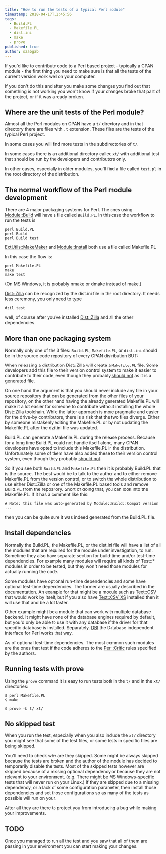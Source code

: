```yaml
---
title: "How to run the tests of a typical Perl module"
timestamp: 2018-04-17T11:45:56
tags:
  - Build.PL
  - Makefile.PL
  - dist.ini
  - make
  - prove
published: true
author: szabgab
---
```



If you'd like to contribute code to a Perl based project - typically a CPAN module - the
first thing you need to make sure is that all the tests of the current version work well on your computer.

If you don't do this and after you make some changes you find out that something is not working you won't
know if your changes broke that part of the project, or if it was already broken.


## Where are the unit tests of the Perl module?

Almost all the Perl modules on CPAN have a `t/` directory and in that directory there are files
with `.t` extension. These files are the tests of the typical Perl project.

In some cases you will find more tests in the subdirectories of `t/`.

In some cases there is an additional directory called `xt/` with additional test that
should be run by the developers and contributors only.

In other cases, especially in older modules, you'll find a file called `test.pl` in the root
directory of the distribution.

## The normal workflow of the Perl module development

There are 4 major packaging systems for Perl. The ones using
[Module::Build](https://metacpan.org/pod/Module::Build) will have a file called `Build.PL`.
In this case the workflow to run the tests is

```
perl Build.PL
perl Build
perl Build test
```

[ExtUtils::MakeMaker](https://metacpan.org/pod/ExtUtils::MakeMaker)
and [Module::Install](https://metacpan.org/pod/Module::Install) both use a file
called Makefile.PL

In this case the flow is:

```
perl Makefile.PL
make
make test
```

(On MS Windows, it is probably nmake or dmake instead of make.)

[Dist::Zilla](http://dzil.org/) can be recognized by the dist.ini file in the root directory.
It needs less ceremony, you only need to type

```
dzil test
```

well, of course after you've installed [Dist::Zilla](https://metacpan.org/pod/Dist::Zilla) and all the other dependencies.

## More than one packaging system

Normally only one of the 3 files: `Build.PL`, `Makefile.PL`, or `dist.ini` should be
in the source code repository of every CPAN distribution BUT:

When releasing a distribution Dist::Zilla will create a `Makefile.PL` file. Some developers add this file
to their version control system to make it easier to contribute to their code, even though they probably [should not](/dont-keep-generated-files-in-version-control) as it is a generated file.

On one hand the argument is that you should never include any file in your source repository that can be generated from the other files of your repository, on the other hand having the already generated Makefile.PL will make it a lot easier for someone to contribute without installing the whole Dist::Zilla toolchain. While the latter approach is more pragmatic and easier for the drive-by contributors, there is a risk that the two files diverge. Either by someone mistakenly editing the Makefile.PL or by not updating the Makefile.PL after the dzil.ini file was updated.

Build.PL can generate a Makefile.PL during the release process. Because for a long time Build.PL could not handle itself alone,
many CPAN developers have opted to include this Makefile.PL in the distribution. Unfortunately some of them
have also added these to their version control system, even though they probably [should not](/dont-keep-generated-files-in-version-control).

So if you see both `Build.PL` and `Makefile.PL` then it is probably Build.PL that is the source. The best would be
to talk to the author and to either remove Makefile.PL from the version control, or to switch the whole distribution
to use either Dist::Zilla or one of the Makefile.PL based tools and remove Build.PL from the repository.
Short of doing that, you can look into the Makefile.PL. If it has a comment like this:

```
# Note: this file was auto-generated by Module::Build::Compat version ...
```

then you can be quite sure it was indeed generated from the Build.PL file.

## Install dependencies

Normally the Build.PL, the Makefile.PL, or the dist.ini file will have a list of all the modules that are
required for the module under investigation, to run. Sometime they also have separate section for build-time
and/or test-time dependencies. For example many modules will require all kinds of Test::* modules in order to
be tested, but they won't need those modules for actually running the code.

Some modules have optional run-time dependencies and some have optional test-time dependencies.
The former are usually described in the documentation. An example for that might be a module such as 
[Text::CSV](https://metacpan.org/pod/Text::CSV) that would work by itself, but
if you also have [Text::CSV_XS](https://metacpan.org/pod/Text::CSV_XS) installed then
it will use that and be a lot faster.

Other example might be a module that can work with multiple database backend. It might have none
of the database engines required by default, but you'd only be able to use it with any database
if the driver for that specific database is installed. Separately.
[DBI](https://metacpan.org/pod/DBI) the Database independent interface for Perl works that way.

As of optional test-time dependencies. The most common such modules are the ones that test if the code
adheres to the [Perl::Critic](https://metacpan.org/pod/Perl::Critic) rules specified by the authors.

## Running tests with prove

Using the `prove` command it is easy to run tests both in the `t/` and in the `xt/` directories:

```
$ perl Makefile.PL
$ make

$ prove -b t/ xt/
```

## No skipped test

When you run the test, especially when you also include the `xt/` directory you might see
that some of the test files, or some tests in specific files are being skipped.

You'll need to check why are they skipped. Some might be always skipped because the tests are broken
and the author of the module has decided to temporarily disable the tests.
Most of the skipped tests however are skipped because of a missing optional dependency or because they
are not relevant to your environment. (e.g. There might be MS Windows-specific tests that will never
run on your Linux.) If they are skipped due to a missing dependency, or a lack of some configuration
parameter, then install those dependencies and set those configurations so as many of the tests as possible
will run on your.

After all they are there to protect you from introducing a bug while making your improvements.

## TODO

Once you managed to run all the test and you saw that all of them are passing in your environment
you can start making your changes.

